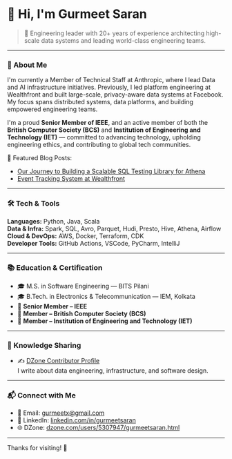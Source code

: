 # 👋 Hi, I'm Gurmeet Saran

> 🎯 Engineering leader with 20+ years of experience architecting high-scale data systems and leading world-class engineering teams.

---

### 🧭 About Me

I'm currently a Member of Technical Staff at Anthropic, where I lead Data and AI infrastructure initiatives. Previously, I led platform engineering at Wealthfront and built large-scale, privacy-aware data systems at Facebook. My focus spans distributed systems, data platforms, and building empowered engineering teams.

I'm a proud **Senior Member of IEEE**, and an active member of both the **British Computer Society (BCS)** and **Institution of Engineering and Technology (IET)** — committed to advancing technology, upholding engineering ethics, and contributing to global tech communities.

📘 Featured Blog Posts:
- [Our Journey to Building a Scalable SQL Testing Library for Athena](https://eng.wealthfront.com/2025/04/07/our-journey-to-building-a-scalable-sql-testing-library-for-athena/)
- [Event Tracking System at Wealthfront](https://eng.wealthfront.com/2022/11/07/event-tracking-system-at-wealthfront/)

---

### 🛠️ Tech & Tools

**Languages:** Python, Java, Scala  
**Data & Infra:** Spark, SQL, Avro, Parquet, Hudi, Presto, Hive, Athena, Airflow  
**Cloud & DevOps:** AWS, Docker, Terraform, CDK  
**Developer Tools:** GitHub Actions, VSCode, PyCharm, IntelliJ

---

### 📚 Education & Certification

- 🎓 M.S. in Software Engineering — BITS Pilani  
- 🎓 B.Tech. in Electronics & Telecommunication — IEM, Kolkata
- 🏅 **Senior Member – IEEE**  
- 💼 **Member – British Computer Society (BCS)**  
- 🔧 **Member – Institution of Engineering and Technology (IET)**

---

### 🧠 Knowledge Sharing

- ✍️ [DZone Contributor Profile](https://dzone.com/users/5307947/gurmeetsaran.html)  
  I write about data engineering, infrastructure, and software design.

---

### 📬 Connect with Me

- 📧 Email: [gurmeetx@gmail.com](mailto:gurmeetx@gmail.com)  
- 💼 LinkedIn: [linkedin.com/in/gurmeetsaran](https://linkedin.com/in/gurmeetsaran)  
- 🌐 DZone: [dzone.com/users/5307947/gurmeetsaran.html](https://dzone.com/users/5307947/gurmeetsaran.html)

---

Thanks for visiting! 🌟
